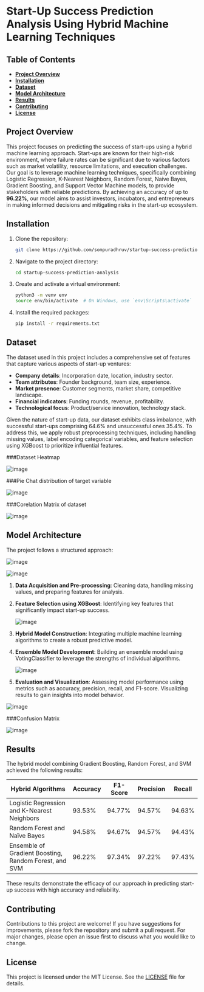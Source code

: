 # Start-Up Success Prediction Analysis Using Hybrid Machine Learning Techniques

## Table of Contents
- [**Project Overview**](#project-overview)
- [**Installation**](#installation)
- [**Dataset**](#dataset)
- [**Model Architecture**](#model-architecture)
- [**Results**](#results)
- [**Contributing**](#contributing)
- [**License**](#license)

## Project Overview
This project focuses on predicting the success of start-ups using a hybrid machine learning approach. Start-ups are known for their high-risk environment, where failure rates can be significant due to various factors such as market volatility, resource limitations, and execution challenges. Our goal is to leverage machine learning techniques, specifically combining Logistic Regression, K-Nearest Neighbors, Random Forest, Naive Bayes, Gradient Boosting, and Support Vector Machine models, to provide stakeholders with reliable predictions. By achieving an accuracy of up to **96.22%**, our model aims to assist investors, incubators, and entrepreneurs in making informed decisions and mitigating risks in the start-up ecosystem.

## Installation
1. Clone the repository:
    ```bash
    git clone https://github.com/sompuradhruv/startup-success-prediction-analysis.git
    ```
2. Navigate to the project directory:
    ```bash
    cd startup-success-prediction-analysis
    ```
3. Create and activate a virtual environment:
    ```bash
    python3 -m venv env
    source env/bin/activate  # On Windows, use `env\Scripts\activate`
    ```
4. Install the required packages:
    ```bash
    pip install -r requirements.txt
    ```

## Dataset
The dataset used in this project includes a comprehensive set of features that capture various aspects of start-up ventures:
- **Company details**: Incorporation date, location, industry sector.
- **Team attributes**: Founder background, team size, experience.
- **Market presence**: Customer segments, market share, competitive landscape.
- **Financial indicators**: Funding rounds, revenue, profitability.
- **Technological focus**: Product/service innovation, technology stack.

Given the nature of start-up data, our dataset exhibits class imbalance, with successful start-ups comprising 64.6% and unsuccessful ones 35.4%. To address this, we apply robust preprocessing techniques, including handling missing values, label encoding categorical variables, and feature selection using XGBoost to prioritize influential features.

###Dataset Heatmap

![image](https://github.com/sompuradhruv/Start-Up-Success-Prediction-Analysis/assets/78086198/f39d28fb-e450-4c4b-b47d-e61e133912d3)

###Pie Chat distribution of target variable

![image](https://github.com/sompuradhruv/Start-Up-Success-Prediction-Analysis/assets/78086198/026dc0a3-cacd-4471-b537-81611bc08d03)

###Corelation Matrix of dataset

![image](https://github.com/sompuradhruv/Start-Up-Success-Prediction-Analysis/assets/78086198/cb89396d-c38a-470a-b170-c373de397152)


## Model Architecture
The project follows a structured approach:

![image](https://github.com/sompuradhruv/Start-Up-Success-Prediction-Analysis/assets/78086198/6bcb5848-da11-4ced-9b2b-ce2888f71d74)

![image](https://github.com/sompuradhruv/Start-Up-Success-Prediction-Analysis/assets/78086198/6fb29a13-8e07-4d84-afb6-8f01d3a2f551)


1. **Data Acquisition and Pre-processing**: Cleaning data, handling missing values, and preparing features for analysis.
2. **Feature Selection using XGBoost**: Identifying key features that significantly impact start-up success.

   ![image](https://github.com/sompuradhruv/Start-Up-Success-Prediction-Analysis/assets/78086198/1514854b-b845-4340-ada7-8c3e045f1447)

4. **Hybrid Model Construction**: Integrating multiple machine learning algorithms to create a robust predictive model.
5. **Ensemble Model Development**: Building an ensemble model using VotingClassifier to leverage the strengths of individual algorithms.

   ![image](https://github.com/sompuradhruv/Start-Up-Success-Prediction-Analysis/assets/78086198/89329861-538f-4065-b1ff-bb83dfd57645)

7. **Evaluation and Visualization**: Assessing model performance using metrics such as accuracy, precision, recall, and F1-score. Visualizing results to gain insights into model behavior.

![image](https://github.com/sompuradhruv/Start-Up-Success-Prediction-Analysis/assets/78086198/e6911c4d-e191-444d-8164-0da75285e7ca)

###Confusion Matrix

![image](https://github.com/sompuradhruv/Start-Up-Success-Prediction-Analysis/assets/78086198/37e0c923-1207-466a-9a85-df3ae02e82dd)


## Results
The hybrid model combining Gradient Boosting, Random Forest, and SVM achieved the following results:

| **Hybrid Algorithms**                            | **Accuracy** | **F1-Score** | **Precision** | **Recall** |
|--------------------------------------------------|--------------|--------------|---------------|------------|
| Logistic Regression and K-Nearest Neighbors      | 93.53%       | 94.77%       | 94.57%        | 94.63%     |
| Random Forest and Naïve Bayes                    | 94.58%       | 94.67%       | 94.57%        | 94.43%     |
| Ensemble of Gradient Boosting, Random Forest, and SVM | 96.22%       | 97.34%       | 97.22%        | 97.43%     |

These results demonstrate the efficacy of our approach in predicting start-up success with high accuracy and reliability.

## Contributing
Contributions to this project are welcome! If you have suggestions for improvements, please fork the repository and submit a pull request. For major changes, please open an issue first to discuss what you would like to change.

## License
This project is licensed under the MIT License. See the [LICENSE](LICENSE) file for details.

